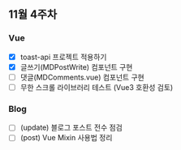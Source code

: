 ## 11월 4주차 
### Vue
- [x] toast-api 프로젝트 적용하기
- [x] 글쓰기(MDPostWrite) 컴포넌트 구현
- [ ] 댓글(MDComments.vue) 컴포넌트 구현
- [ ] 무한 스크롤 라이브러리 테스트 (Vue3 호환성 검토)
### Blog
- [ ] (update) 블로그 포스트 전수 점검 
- [ ] (post) Vue Mixin 사용법 정리
